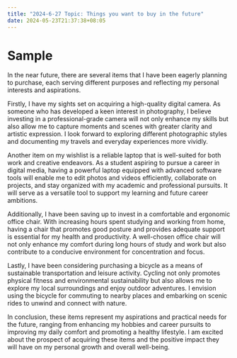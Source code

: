 ```yaml
---
title: "2024-6-27 Topic: Things you want to buy in the future"
date: 2024-05-23T21:37:38+08:05
---
```


# Sample
In the near future, there are several items that I have been eagerly planning to purchase, each serving different purposes and reflecting my personal interests and aspirations.

Firstly, I have my sights set on acquiring a high-quality digital camera. As someone who has developed a keen interest in photography, I believe investing in a professional-grade camera will not only enhance my skills but also allow me to capture moments and scenes with greater clarity and artistic expression. I look forward to exploring different photographic styles and documenting my travels and everyday experiences more vividly.

Another item on my wishlist is a reliable laptop that is well-suited for both work and creative endeavors. As a student aspiring to pursue a career in digital media, having a powerful laptop equipped with advanced software tools will enable me to edit photos and videos efficiently, collaborate on projects, and stay organized with my academic and professional pursuits. It will serve as a versatile tool to support my learning and future career ambitions.

Additionally, I have been saving up to invest in a comfortable and ergonomic office chair. With increasing hours spent studying and working from home, having a chair that promotes good posture and provides adequate support is essential for my health and productivity. A well-chosen office chair will not only enhance my comfort during long hours of study and work but also contribute to a conducive environment for concentration and focus.

Lastly, I have been considering purchasing a bicycle as a means of sustainable transportation and leisure activity. Cycling not only promotes physical fitness and environmental sustainability but also allows me to explore my local surroundings and enjoy outdoor adventures. I envision using the bicycle for commuting to nearby places and embarking on scenic rides to unwind and connect with nature.

In conclusion, these items represent my aspirations and practical needs for the future, ranging from enhancing my hobbies and career pursuits to improving my daily comfort and promoting a healthy lifestyle. I am excited about the prospect of acquiring these items and the positive impact they will have on my personal growth and overall well-being.

